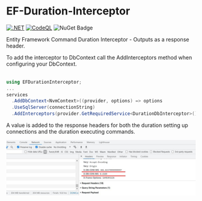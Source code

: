 # EF-Duration-Interceptor

[![.NET](https://github.com/YulerB/EF-Duration-Interceptor/actions/workflows/dotnet.yml/badge.svg)](https://github.com/YulerB/EF-Duration-Interceptor/actions/workflows/dotnet.yml)
[![CodeQL](https://github.com/YulerB/EF-Duration-Interceptor/actions/workflows/codeql-analysis.yml/badge.svg)](https://github.com/YulerB/EF-Duration-Interceptor/actions/workflows/codeql-analysis.yml)
![NuGet Badge](https://buildstats.info/nuget/EFDurationInterceptor)

Entity Framework Command Duration Interceptor - Outputs as a response header.


To add the interceptor to DbContext call the AddInterceptors method when configuring your DbContext.

```csharp

using EFDurationInterceptor;
...
services
  .AddDbContext<NvmContext>((provider, options) => options
  .UseSqlServer(connectionString)
  .AddInterceptors(provider.GetRequiredService<DurationDbInterceptor>())); 
```

A value is added to the response headers for both the duration setting up connections and the duration executing commands. 

![Screenshot](output.jpg)
